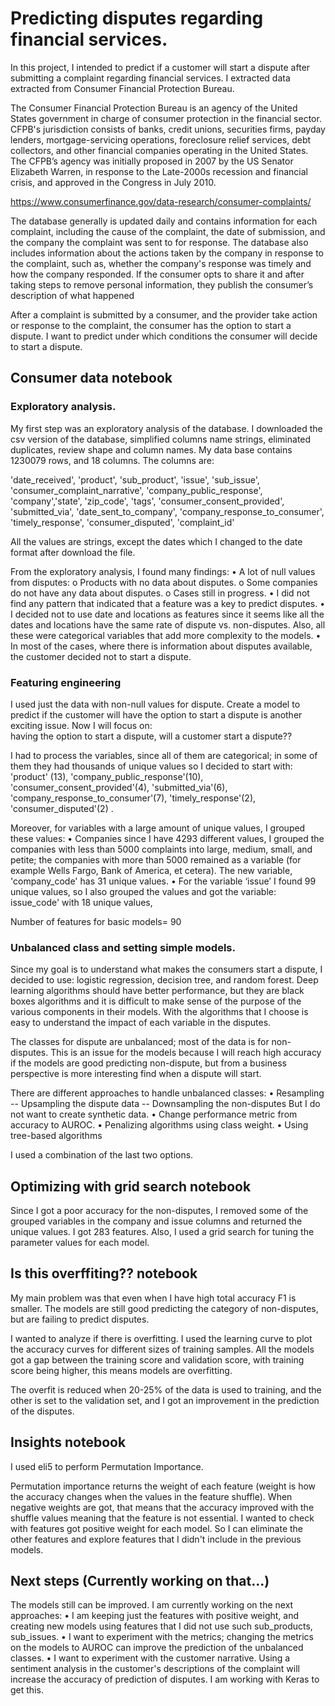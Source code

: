 # Predicting disputes regarding financial services.

In this project, I intended to predict if a customer will start a dispute after submitting a complaint regarding financial services. I extracted data extracted from Consumer Financial Protection Bureau.

The Consumer Financial Protection Bureau is an agency of the United States government in charge of consumer protection in the financial sector. CFPB's jurisdiction consists of banks, credit unions, securities firms, payday lenders, mortgage-servicing operations, foreclosure relief services, debt collectors, and other financial companies operating in the United States.  The CFPB’s agency was initially proposed in 2007 by the US Senator Elizabeth Warren, in response to the Late-2000s recession and financial crisis, and approved in the Congress in July 2010.

 https://www.consumerfinance.gov/data-research/consumer-complaints/
 
The database generally is updated daily and contains information for each complaint, including the cause of the complaint, the date of submission, and the company the complaint was sent to for response. The database also includes information about the actions taken by the company in response to the complaint, such as, whether the company's response was timely and how the company responded. If the consumer opts to share it and after taking steps to remove personal information, they publish the consumer’s description of what happened

After a complaint is submitted by a consumer, and the provider take action or response to the complaint, the consumer has the option to start a dispute. I want to predict under which conditions the consumer will decide to start a dispute.

## Consumer data notebook

### Exploratory analysis.
My first step was an exploratory analysis of the database. I downloaded the csv version of the database, simplified columns name strings, eliminated duplicates, review shape and column names. My data base contains 1230079 rows, and 18 columns.  The columns are: 

'date_received', 'product', 'sub_product', 'issue', 'sub_issue', 'consumer_complaint_narrative', 'company_public_response', 'company','state', 'zip_code', 'tags', 'consumer_consent_provided', 'submitted_via', 'date_sent_to_company', 'company_response_to_consumer', 'timely_response', 'consumer_disputed', 'complaint_id'

All the values are strings, except the dates which I changed to the date format after download the file.

From the exploratory analysis, I found many findings:
•	A lot of null values from disputes:
o	Products with no data about disputes.
o	Some companies do not have any data about disputes.
o	Cases still in progress.
• I did not find any pattern that indicated that a feature was a key to predict disputes.
•	I decided not to use date and locations as features since it seems like all the dates and locations have the same rate of dispute vs. non-disputes. Also, all these were categorical variables that add more complexity to the models.
•	In most of the cases, where there is information about disputes available, the customer decided not to start a dispute.

### Featuring engineering

I used just the data with non-null values for dispute. Create a model to predict if the customer will have the option to start a dispute is another exciting issue. Now I will focus on:  
having the option to start a dispute, will a customer start a dispute??

I had to process the variables, since all of them are categorical; in some of them they had thousands of unique values so I decided to start with:
'product' (13), 'company_public_response'(10), 'consumer_consent_provided'(4), 'submitted_via'(6), 'company_response_to_consumer'(7), 'timely_response'(2), 'consumer_disputed'(2) .

Moreover, for variables with a large amount of unique values, I grouped these values:
•	Companies since I have 4293 different values, I grouped the companies with less than 5000 complaints into large, medium, small, and petite; the companies with more than 5000 remained as a variable (for example Wells Fargo, Bank of America, et cetera). The new variable, 'company_code' has 31 unique values.
•	For the variable ‘issue’ I found 99 unique values, so I also grouped the values and got the variable: issue_code' with 18 unique values,

Number of features for basic models= 90

### Unbalanced class and setting simple models.

Since my goal is to understand what makes the consumers start a dispute, I decided to use: logistic regression, decision tree, and random forest. Deep learning algorithms should have better performance, but they are black boxes algorithms and it is difficult to make sense of the purpose of the various components in their models. With the algorithms that I choose is easy to understand the impact of each variable in the disputes.

The classes for dispute are unbalanced; most of the data is for non-disputes. This is an issue for the models because I will reach high accuracy if the models are good predicting non-dispute, but from a business perspective is more interesting find when a dispute will start.

There are different approaches to handle unbalanced classes:
•	Resampling -- Upsampling the dispute data -- Downsampling the non-disputes But I do not want to create synthetic data.
•	Change performance metric from accuracy to AUROC.
•	Penalizing algorithms using class weight.
•	Using tree-based algorithms

I used a combination of the last two options.

## Optimizing with grid search notebook

Since I got a poor accuracy for the non-disputes, I removed some of the grouped variables in the company and issue columns and returned the unique values. I got 283 features. Also, I used a grid search for tuning the parameter values for each model.

## Is this overffiting?? notebook

My main problem was that even when I have high total accuracy F1 is smaller. The models are still good predicting the category of non-disputes, but are failing to predict disputes.

I wanted to analyze if there is overfitting. I used the learning curve to plot the accuracy curves for different sizes of training samples. All the models got a gap between the training score and validation score, with training score being higher, this means models are overfitting.

The overfit is reduced when 20-25% of the data is used to training, and the other is set to the validation set, and I got an improvement in the prediction of the disputes.

## Insights notebook

I used eli5 to perform Permutation Importance.

Permutation importance returns the weight of each feature (weight is how the accuracy changes when the values in the feature shuffle). When negative weights are got, that means that the accuracy improved with the shuffle values meaning that the feature is not essential. 
I wanted to check with features got positive weight for each model. So I can eliminate the other features and explore features that I didn't include in the previous models.

## Next steps (Currently working on that...)

The models still can be improved. I am currently working on the next approaches:
•	I am keeping just the features with positive weight, and creating new models using features that I did not use such sub_products, sub_issues.
•	I want to experiment with the metrics; changing the metrics on the models to AUROC can improve the prediction of the unbalanced classes.
•	I want to experiment with the customer narrative. Using a sentiment analysis in the customer's descriptions of the complaint will increase the accuracy of prediction of disputes. I am working with Keras to get this. 


